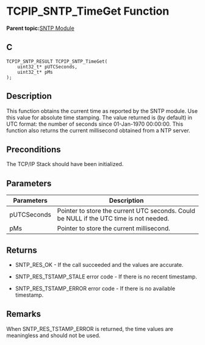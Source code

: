 # TCPIP\_SNTP\_TimeGet Function

**Parent topic:**[SNTP Module](GUID-832A1C71-21E8-4386-BFCE-18B19538AC01.md)

## C

```
TCPIP_SNTP_RESULT TCPIP_SNTP_TimeGet(
    uint32_t* pUTCSeconds, 
    uint32_t* pMs
);
```

## Description

This function obtains the current time as reported by the SNTP module. Use this value for absolute time stamping. The value returned is \(by default\) in UTC format: the number of seconds since 01-Jan-1970 00:00:00. This function also returns the current millisecond obtained from a NTP server.

## Preconditions

The TCP/IP Stack should have been initialized.

## Parameters

|Parameters|Description|
|----------|-----------|
|pUTCSeconds|Pointer to store the current UTC seconds. Could be NULL if the UTC time is not needed.|
|pMs|Pointer to store the current millisecond.|

## Returns

-   SNTP\_RES\_OK - If the call succeeded and the values are accurate.

-   SNTP\_RES\_TSTAMP\_STALE error code - If there is no recent timestamp.

-   SNTP\_RES\_TSTAMP\_ERROR error code - If there is no available timestamp.


## Remarks

When SNTP\_RES\_TSTAMP\_ERROR is returned, the time values are meaningless and should not be used.

